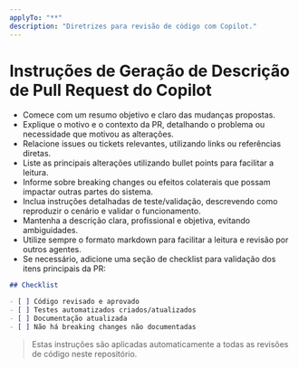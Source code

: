 ```yaml
---
applyTo: "**"
description: "Diretrizes para revisão de código com Copilot."
---
```


# Instruções de Geração de Descrição de Pull Request do Copilot

- Comece com um resumo objetivo e claro das mudanças propostas.
- Explique o motivo e o contexto da PR, detalhando o problema ou necessidade que motivou as alterações.
- Relacione issues ou tickets relevantes, utilizando links ou referências diretas.
- Liste as principais alterações utilizando bullet points para facilitar a leitura.
- Informe sobre breaking changes ou efeitos colaterais que possam impactar outras partes do sistema.
- Inclua instruções detalhadas de teste/validação, descrevendo como reproduzir o cenário e validar o funcionamento.
- Mantenha a descrição clara, profissional e objetiva, evitando ambiguidades.
- Utilize sempre o formato markdown para facilitar a leitura e revisão por outros agentes.
- Se necessário, adicione uma seção de checklist para validação dos itens principais da PR:

```markdown
## Checklist

- [ ] Código revisado e aprovado
- [ ] Testes automatizados criados/atualizados
- [ ] Documentação atualizada
- [ ] Não há breaking changes não documentadas
```

> Estas instruções são aplicadas automaticamente a todas as revisões de código neste repositório.
